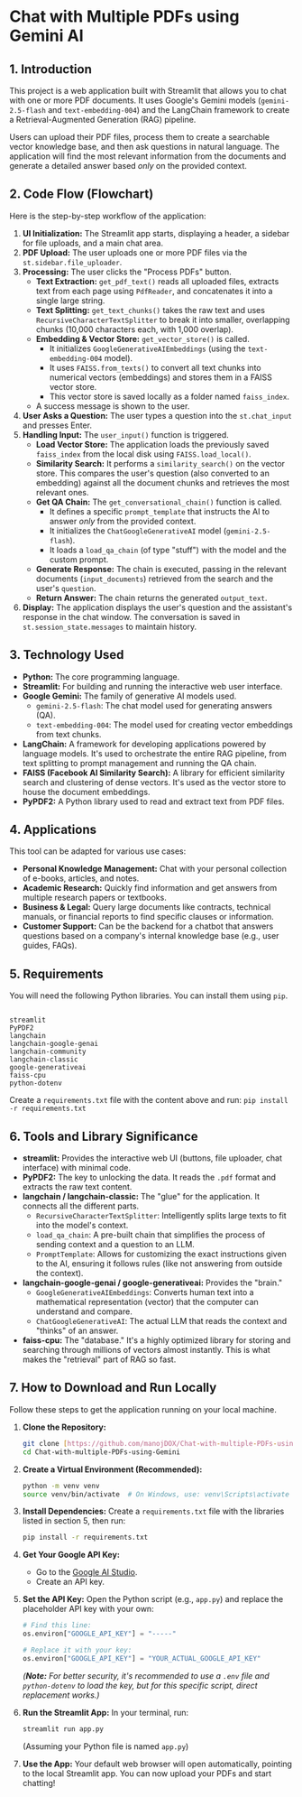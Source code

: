 # Chat with Multiple PDFs using Gemini AI

## 1. Introduction

This project is a web application built with Streamlit that allows you to chat with one or more PDF documents. It uses Google's Gemini models (`gemini-2.5-flash` and `text-embedding-004`) and the LangChain framework to create a Retrieval-Augmented Generation (RAG) pipeline.

Users can upload their PDF files, process them to create a searchable vector knowledge base, and then ask questions in natural language. The application will find the most relevant information from the documents and generate a detailed answer based *only* on the provided context.

## 2. Code Flow (Flowchart)

Here is the step-by-step workflow of the application:

1.  **UI Initialization:** The Streamlit app starts, displaying a header, a sidebar for file uploads, and a main chat area.
2.  **PDF Upload:** The user uploads one or more PDF files via the `st.sidebar.file_uploader`.
3.  **Processing:** The user clicks the "Process PDFs" button.
    * **Text Extraction:** `get_pdf_text()` reads all uploaded files, extracts text from each page using `PdfReader`, and concatenates it into a single large string.
    * **Text Splitting:** `get_text_chunks()` takes the raw text and uses `RecursiveCharacterTextSplitter` to break it into smaller, overlapping chunks (10,000 characters each, with 1,000 overlap).
    * **Embedding & Vector Store:** `get_vector_store()` is called.
        * It initializes `GoogleGenerativeAIEmbeddings` (using the `text-embedding-004` model).
        * It uses `FAISS.from_texts()` to convert all text chunks into numerical vectors (embeddings) and stores them in a FAISS vector store.
        * This vector store is saved locally as a folder named `faiss_index`.
    * A success message is shown to the user.
4.  **User Asks a Question:** The user types a question into the `st.chat_input` and presses Enter.
5.  **Handling Input:** The `user_input()` function is triggered.
    * **Load Vector Store:** The application loads the previously saved `faiss_index` from the local disk using `FAISS.load_local()`.
    * **Similarity Search:** It performs a `similarity_search()` on the vector store. This compares the user's question (also converted to an embedding) against all the document chunks and retrieves the most relevant ones.
    * **Get QA Chain:** The `get_conversational_chain()` function is called.
        * It defines a specific `prompt_template` that instructs the AI to answer *only* from the provided context.
        * It initializes the `ChatGoogleGenerativeAI` model (`gemini-2.5-flash`).
        * It loads a `load_qa_chain` (of type "stuff") with the model and the custom prompt.
    * **Generate Response:** The chain is executed, passing in the relevant documents (`input_documents`) retrieved from the search and the user's `question`.
    * **Return Answer:** The chain returns the generated `output_text`.
6.  **Display:** The application displays the user's question and the assistant's response in the chat window. The conversation is saved in `st.session_state.messages` to maintain history.

## 3. Technology Used

* **Python:** The core programming language.
* **Streamlit:** For building and running the interactive web user interface.
* **Google Gemini:** The family of generative AI models used.
    * `gemini-2.5-flash`: The chat model used for generating answers (QA).
    * `text-embedding-004`: The model used for creating vector embeddings from text chunks.
* **LangChain:** A framework for developing applications powered by language models. It's used to orchestrate the entire RAG pipeline, from text splitting to prompt management and running the QA chain.
* **FAISS (Facebook AI Similarity Search):** A library for efficient similarity search and clustering of dense vectors. It's used as the vector store to house the document embeddings.
* **PyPDF2:** A Python library used to read and extract text from PDF files.

## 4. Applications

This tool can be adapted for various use cases:

* **Personal Knowledge Management:** Chat with your personal collection of e-books, articles, and notes.
* **Academic Research:** Quickly find information and get answers from multiple research papers or textbooks.
* **Business & Legal:** Query large documents like contracts, technical manuals, or financial reports to find specific clauses or information.
* **Customer Support:** Can be the backend for a chatbot that answers questions based on a company's internal knowledge base (e.g., user guides, FAQs).

## 5. Requirements

You will need the following Python libraries. You can install them using `pip`.

```

streamlit
PyPDF2
langchain
langchain-google-genai
langchain-community
langchain-classic
google-generativeai
faiss-cpu
python-dotenv

````

Create a `requirements.txt` file with the content above and run:
`pip install -r requirements.txt`

## 6. Tools and Library Significance

* **streamlit:** Provides the interactive web UI (buttons, file uploader, chat interface) with minimal code.
* **PyPDF2:** The key to unlocking the data. It reads the `.pdf` format and extracts the raw text content.
* **langchain / langchain-classic:** The "glue" for the application. It connects all the different parts.
    * `RecursiveCharacterTextSplitter`: Intelligently splits large texts to fit into the model's context.
    * `load_qa_chain`: A pre-built chain that simplifies the process of sending context and a question to an LLM.
    * `PromptTemplate`: Allows for customizing the exact instructions given to the AI, ensuring it follows rules (like not answering from outside the context).
* **langchain-google-genai / google-generativeai:** Provides the "brain."
    * `GoogleGenerativeAIEmbeddings`: Converts human text into a mathematical representation (vector) that the computer can understand and compare.
    * `ChatGoogleGenerativeAI`: The actual LLM that reads the context and "thinks" of an answer.
* **faiss-cpu:** The "database." It's a highly optimized library for storing and searching through millions of vectors almost instantly. This is what makes the "retrieval" part of RAG so fast.

## 7. How to Download and Run Locally

Follow these steps to get the application running on your local machine.

1.  **Clone the Repository:**
    ```sh
    git clone [https://github.com/manojDOX/Chat-with-multiple-PDFs-using-Gemini](https://github.com/manojDOX/Chat-with-multiple-PDFs-using-Gemini)
    cd Chat-with-multiple-PDFs-using-Gemini
    ```

2.  **Create a Virtual Environment (Recommended):**
    ```sh
    python -m venv venv
    source venv/bin/activate  # On Windows, use: venv\Scripts\activate
    ```

3.  **Install Dependencies:**
    Create a `requirements.txt` file with the libraries listed in section 5, then run:
    ```sh
    pip install -r requirements.txt
    ```

4.  **Get Your Google API Key:**
    * Go to the [Google AI Studio](https://aistudio.google.com/app/apikey).
    * Create an API key.

5.  **Set the API Key:**
    Open the Python script (e.g., `app.py`) and replace the placeholder API key with your own:
    ```python
    # Find this line:
    os.environ["GOOGLE_API_KEY"] = "-----" 
    
    # Replace it with your key:
    os.environ["GOOGLE_API_KEY"] = "YOUR_ACTUAL_GOOGLE_API_KEY"
    ```
    *(**Note:** For better security, it's recommended to use a `.env` file and `python-dotenv` to load the key, but for this specific script, direct replacement works.)*

6.  **Run the Streamlit App:**
    In your terminal, run:
    ```sh
    streamlit run app.py
    ```
    (Assuming your Python file is named `app.py`)

7.  **Use the App:**
    Your default web browser will open automatically, pointing to the local Streamlit app. You can now upload your PDFs and start chatting!
